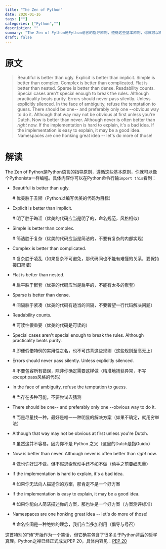 ```yaml
---
title: "The Zen of Python"
date: 2020-01-16
tags: [""]
categories: ["Python",""]
description: ""
summary: "The Zen of Python是Python语言的指导原则，遵循这些基本原则，你就可以像个Pythonista一样编程。"
draft: false
---
```




# 原文

> Beautiful is better than ugly.
> Explicit is better than implicit.
> Simple is better than complex.
> Complex is better than complicated.
> Flat is better than nested.
> Sparse is better than dense.
> Readability counts.
> Special cases aren't special enough to break the rules.
> Although practicality beats purity.
> Errors should never pass silently.
> Unless explicitly silenced.
> In the face of ambiguity, refuse the temptation to guess.
> There should be one-- and preferably only one --obvious way to do it.
> Although that way may not be obvious at first unless you're Dutch.
> Now is better than never.
> Although never is often better than *right* now.
> If the implementation is hard to explain, it's a bad idea.
> If the implementation is easy to explain, it may be a good idea.
> Namespaces are one honking great idea -- let's do more of those!

# 解读

The Zen of Python是Python语言的指导原则，遵循这些基本原则，你就可以像个Pythonista一样编程。具体内容你可以在Python命令行输`import this`看到：

- Beautiful is better than ugly.

  \# 优美胜于丑陋（Python以编写优美的代码为目标）

- Explicit is better than implicit.

  \# 明了胜于晦涩（优美的代码应当是明了的，命名规范，风格相似）

- Simple is better than complex.

  \# 简洁胜于复杂（优美的代码应当是简洁的，不要有复杂的内部实现）

- Complex is better than complicated.

  \# 复杂胜于凌乱（如果复杂不可避免，那代码间也不能有难懂的关系，要保持接口简洁）

- Flat is better than nested.

  \# 扁平胜于嵌套（优美的代码应当是扁平的，不能有太多的嵌套）

- Sparse is better than dense.

  \# 间隔胜于紧凑（优美的代码有适当的间隔，不要奢望一行代码解决问题）

- Readability counts.

  \# 可读性很重要（优美的代码是可读的）

- Special cases aren't special enough to break the rules.
  Although practicality beats purity.

  \# 即便假借特例的实用性之名，也不可违背这些规则（这些规则至高无上）

- Errors should never pass silently.
  Unless explicitly silenced.

  \# 不要包容所有错误，除非你确定需要这样做（精准地捕获异常，不写except:pass风格的代码）

- In the face of ambiguity, refuse the temptation to guess.

  \# 当存在多种可能，不要尝试去猜测

- There should be one-- and preferably only one --obvious way to do it.

  \# 而是尽量找一种，最好是唯一一种明显的解决方案（如果不确定，就用穷举法）

- Although that way may not be obvious at first unless you're Dutch.

  \# 虽然这并不容易，因为你不是 Python 之父（这里的Dutch是指Guido）

- Now is better than never.
  Although never is often better than *right* now.

  \# 做也许好过不做，但不假思索就动手还不如不做（动手之前要细思量）

- If the implementation is hard to explain, it's a bad idea.

  \# 如果你无法向人描述你的方案，那肯定不是一个好方案

- If the implementation is easy to explain, it may be a good idea.

  \# 如果你能向人简洁描述你的方案，那也许是一个好方案（方案测评标准）

- Namespaces are one honking great idea -- let's do more of those!

  \# 命名空间是一种绝妙的理念，我们应当多加利用（倡导与号召）

这首特别的“诗”开始作为一个笑话，但它确实包含了很多关于Python背后的哲学真理。Python之禅已经正式成文PEP 20，具体内容见：[PEP 20](https://www.python.org/dev/peps/pep-0020/)